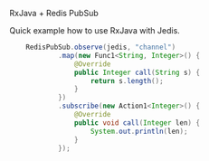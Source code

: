 RxJava + Redis PubSub

Quick example how to use RxJava with Jedis.

```java
    RedisPubSub.observe(jedis, "channel")
            .map(new Func1<String, Integer>() {
                @Override
                public Integer call(String s) {
                    return s.length();
                }
            })
            .subscribe(new Action1<Integer>() {
                @Override
                public void call(Integer len) {
                    System.out.println(len);
                }
            });
```
